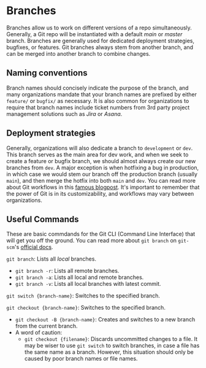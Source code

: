# Branches
Branches allow us to work on different versions of a repo simultaneously. Generally, a Git repo will be instantiated with a default _main_ or _master_ branch. Branches are generally used for dedicated deployment strategies, bugfixes, or features. Git branches always stem from another branch, and can be merged into another branch to combine changes.

## Naming conventions
Branch names should concisely indicate the purpose of the branch, and many organizations mandate that your branch names are prefixed by either `feature/` or `bugfix/` as necessary. It is also common for organizations to require that branch names include ticket numbers from 3rd party project management solutions such as _Jira_ or _Asana_.

## Deployment strategies
Generally, organizations will also dedicate a branch to `development` or `dev`. This branch serves as the main area for dev work, and when we seek to create a feature or bugfix branch, we should almost always create our new branches from `dev`. A major exception is when hotfixing a bug in production, in which case we would stem our branch off the production branch (usually `main`), and then merge the hotfix into both `main` and `dev`. You can read more about Git workflows in this [famous blogpost](https://nvie.com/posts/a-successful-git-branching-model/). It's important to remember that the power of Git is in its customizability, and workflows may vary between organizations.

## Useful Commands
These are basic commdands for the Git CLI (Command Line Interface) that will get you off the ground. You can read more about `git branch` on `git-scm`'s [official docs](https://git-scm.com/docs/git-branch).

`git branch`: Lists all _local_ branches.
  - `git branch -r`: Lists all remote branches.
  - `git branch -a`: Lists all local and remote branches.
  - `git branch -v`: Lists all local branches with latest commit.

`git switch {branch-name}`: Switches to the specified branch.

`git checkout {branch-name}`: Switches to the specified branch.
  - `git checkout -B {branch-name}`: Creates and switches to a new branch from the current branch.
  - A word of caution:
    - `git checkout {filename}`: Discards uncommitted changes to a file. It may be wiser to use `git switch` to switch branches, in case a file has the same name as a branch. However, this situation should only be caused by poor branch names or file names.
